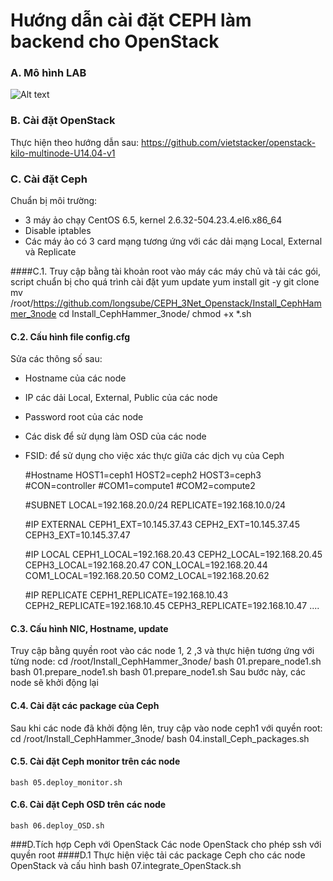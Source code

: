 ﻿# Hướng dẫn cài đặt CEPH làm backend cho OpenStack

### A. Mô hình LAB

![Alt text](http://i.imgur.com/recpCLC.jpg)

### B. Cài đặt OpenStack
Thực hiện theo hướng dẫn sau:
https://github.com/vietstacker/openstack-kilo-multinode-U14.04-v1


### C. Cài đặt Ceph
Chuẩn bị môi trường:
- 3 máy ảo chạy CentOS 6.5, kernel 2.6.32-504.23.4.el6.x86_64
- Disable iptables
- Các máy ảo có 3 card mạng tương ứng với các dải mạng Local, External và Replicate

####C.1. Truy cập bằng tài khoản root vào máy các máy chủ và tải các gói, script chuẩn bị cho quá trình cài đặt
	yum update
	yum install git -y
	git clone
	mv /root/https://github.com/longsube/CEPH_3Net_Openstack/Install_CephHammer_3node
	cd Install_CephHammer_3node/
	chmod +x *.sh

#### C.2. Cấu hình file config.cfg
Sửa các thông số sau:
- Hostname của các node
- IP các dải Local, External, Public của các node
- Password root của các node
- Các disk để sử dụng làm OSD của các node
- FSID: để sử dụng cho việc xác thực giữa các dịch vụ của Ceph

	#Hostname
	HOST1=ceph1
	HOST2=ceph2
	HOST3=ceph3
	#CON=controller
	#COM1=compute1
	#COM2=compute2

	#SUBNET
	LOCAL=192.168.20.0/24
	REPLICATE=192.168.10.0/24

	#IP EXTERNAL
	CEPH1_EXT=10.145.37.43
	CEPH2_EXT=10.145.37.45
	CEPH3_EXT=10.145.37.47

	#IP LOCAL
	CEPH1_LOCAL=192.168.20.43
	CEPH2_LOCAL=192.168.20.45
	CEPH3_LOCAL=192.168.20.47
	CON_LOCAL=192.168.20.44
	COM1_LOCAL=192.168.20.50
	COM2_LOCAL=192.168.20.62

	#IP REPLICATE
	CEPH1_REPLICATE=192.168.10.43
	CEPH2_REPLICATE=192.168.10.45 
	CEPH3_REPLICATE=192.168.10.47
....

#### C.3. Cấu hình NIC, Hostname, update
Truy cập bằng quyền root vào các node 1, 2 ,3 và thực hiện tương ứng với từng node:
	cd /root/Install_CephHammer_3node/
    bash 01.prepare_node1.sh
    bash 01.prepare_node1.sh
    bash 01.prepare_node1.sh
Sau bước này, các node sẽ khởi động lại
	
#### C.4. Cài đặt các package của Ceph
Sau khi các node đã khởi động lên, truy cập vào node ceph1 với quyền root:
	cd /root/Install_CephHammer_3node/
	bash 04.install_Ceph_packages.sh
	
#### C.5. Cài đặt Ceph monitor trên các node
	bash 05.deploy_monitor.sh
    
#### C.6. Cài đặt Ceph OSD trên các node
    bash 06.deploy_OSD.sh

###D.Tích hợp Ceph với OpenStack
Các node OpenStack cho phép ssh với quyền root
####D.1 Thực hiện việc tải các package Ceph cho các node OpenStack và cấu hình
	bash 07.integrate_OpenStack.sh
	